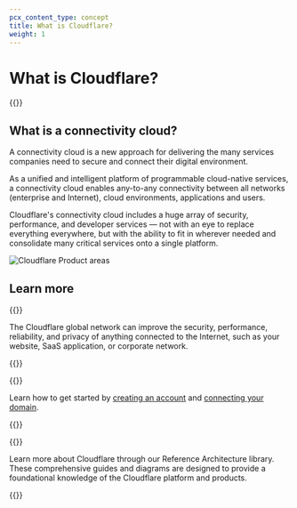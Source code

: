 ```yaml
---
pcx_content_type: concept
title: What is Cloudflare?
weight: 1
---
```


# What is Cloudflare?

{{<render file="_what-is-cloudflare.md" productFolder="fundamentals">}}

## What is a connectivity cloud?

A connectivity cloud is a new approach for delivering the many services companies need to secure and connect their digital environment. 

As a unified and intelligent platform of programmable cloud-native services, a connectivity cloud enables any-to-any connectivity between all networks (enterprise and Internet), cloud environments, applications and users. 

Cloudflare's connectivity cloud includes a huge array of security, performance, and developer services — not with an eye to replace everything everywhere, but with the ability to fit in wherever needed and consolidate many critical services onto a single platform.

![Cloudflare Product areas](/images/fundamentals/cloudflare-areas.png)

## Learn more

{{<related header="How Cloudflare works" href="/fundamentals/concepts/how-cloudflare-works/" product="fundamentals">}}

The Cloudflare global network can improve the security, performance, reliability, and privacy of anything connected to the Internet, such as your website, SaaS application, or corporate network.

{{</related>}}

{{<related header="Connect your domain" href="/fundamentals/setup/manage-domains/connect-your-domain/" product="fundamentals">}}

Learn how to get started by [creating an account](/fundamentals/setup/account/create-account/) and [connecting your domain](/fundamentals/setup/manage-domains/connect-your-domain/). 

{{</related>}}

{{<related header="Reference Architectures" href="/reference-architecture/" product="reference-architecture">}}

Learn more about Cloudflare through our Reference Architecture library. These comprehensive guides and diagrams are designed to provide a foundational knowledge of the Cloudflare platform and products. 

{{</related>}}





